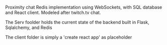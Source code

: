 Proximity chat Redis implementation using WebSockets, with SQL database and React client. Modeled after twitch.tv chat.

The Serv foolder holds the current state of the backend built in Flask, Sqlalchemy, and Redis

The client folder is simply a 'create react app' as placeholder
